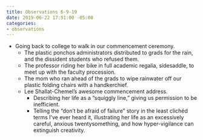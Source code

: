 ```yaml
---
title: Observations 6-9-19
date: 2019-06-22 17:51:00 -05:00
categories:
- observations
---
```


- Going back to college to walk in our commencement ceremony.
	- The plastic ponchos administrators distributed to grads for the rain, and the dissident students who refused them.
	- The professor riding her bike in full academic regalia, sidesaddle, to meet up with the faculty procession.
	- The mom who ran ahead of the grads to wipe rainwater off our plastic folding chairs with a handkerchief.
	- Lee Shallat-Chemel’s awesome commencement address.
		- Describing her life as a “squiggly line,” giving us permission to be inefficient.
		- Telling the “don’t be afraid of failure” story in the least clichéd terms I’ve ever heard it, illustrating her life as an excessively careful, anxious twentysomething, and how hyper-vigilance can extinguish creativity.